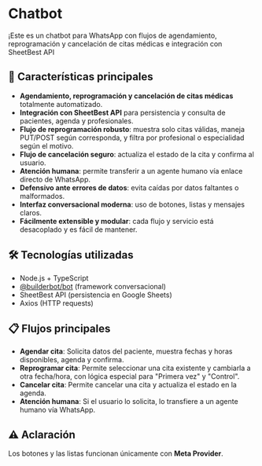 # Chatbot

¡Este es un chatbot para WhatsApp con flujos de agendamiento, reprogramación y cancelación de citas médicas e integración con SheetBest API

## 🚀 Características principales
- **Agendamiento, reprogramación y cancelación de citas médicas** totalmente automatizado.
- **Integración con SheetBest API** para persistencia y consulta de pacientes, agenda y profesionales.
- **Flujo de reprogramación robusto**: muestra solo citas válidas, maneja PUT/POST según corresponda, y filtra por profesional o especialidad según el motivo.
- **Flujo de cancelación seguro**: actualiza el estado de la cita y confirma al usuario.
- **Atención humana**: permite transferir a un agente humano vía enlace directo de WhatsApp.
- **Defensivo ante errores de datos**: evita caídas por datos faltantes o malformados.
- **Interfaz conversacional moderna**: uso de botones, listas y mensajes claros.
- **Fácilmente extensible y modular**: cada flujo y servicio está desacoplado y es fácil de mantener.

## 🛠️ Tecnologías utilizadas
- Node.js + TypeScript
- [@builderbot/bot](https://www.npmjs.com/package/@builderbot/bot) (framework conversacional)
- SheetBest API (persistencia en Google Sheets)
- Axios (HTTP requests)

## 📋 Flujos principales
- **Agendar cita**: Solicita datos del paciente, muestra fechas y horas disponibles, agenda y confirma.
- **Reprogramar cita**: Permite seleccionar una cita existente y cambiarla a otra fecha/hora, con lógica especial para "Primera vez" y "Control".
- **Cancelar cita**: Permite cancelar una cita y actualiza el estado en la agenda.
- **Atención humana**: Si el usuario lo solicita, lo transfiere a un agente humano vía WhatsApp.

## ⚠️ Aclaración
Los botones y las listas funcionan únicamente con **Meta Provider**.
